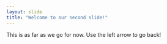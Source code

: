 ```yaml
---
layout: slide
title: "Welcome to our second slide!"
---
```

This is as far as we go for now.
Use the left arrow to go back!
